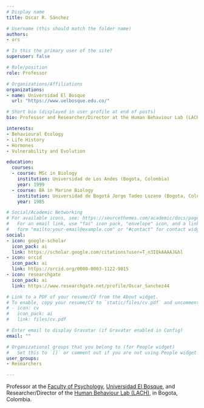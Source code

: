 ```yaml
---
# Display name
title: Oscar R. Sánchez

# Username (this should match the folder name)
authors:
- ors

# Is this the primary user of the site?
superuser: false

# Role/position
role: Professor

# Organizations/Affiliations
organizations:
- name: Universidad El Bosque
  url: "https://www.uelbosque.edu.co/"

# Short bio (displayed in user profile at end of posts)
bio: Professor and Researcher/Director at the Human Behaviour Lab (LACH), Faculty of Psychology, at Universidad El Bosque in Bogota, Colombia.

interests:
- Behavioural Ecology
- Life History
- Hormones
- Vulnerability and Evolution

education:
  courses:
  - course: MSc in Biology
    institution: Universidad de Los Andes (Bogota, Colombia)
    year: 1999
  - course: BA in Marine Biology
    institution: Universidad de Bogotá Jorge Tadeo Lozano (Bogota, Colombia)
    year: 1985

# Social/Academic Networking
# For available icons, see: https://sourcethemes.com/academic/docs/page-builder/#icons
#   For an email link, use "fas" icon pack, "envelope" icon, and a link in the
#   form "mailto:your-email@example.com" or "#contact" for contact widget.
social:
- icon: google-scholar
  icon_pack: ai
  link: https://scholar.google.com/citations?user=T_n3IQkAAAAJ&hl
- icon: orcid
  icon_pack: ai
  link: https://orcid.org/0000-0003-1122-9815
- icon: researchgate
  icon_pack: ai
  link: https://www.researchgate.net/profile/Oscar_Sanchez44

# Link to a PDF of your resume/CV from the About widget.
# To enable, copy your resume/CV to `static/files/cv.pdf` and uncomment the lines below.
# - icon: cv
#   icon_pack: ai
#   link: files/cv.pdf

# Enter email to display Gravatar (if Gravatar enabled in Config)
email: ""

# Organizational groups that you belong to (for People widget)
#   Set this to `[]` or comment out if you are not using People widget.
user_groups:
- Researchers

---
```


Professor at the [Faculty of Psychology](https://www.uelbosque.edu.co/psicologia), [Universidad El Bosque](https://www.uelbosque.edu.co/), and Researcher/Director of the [Human Behaviour Lab (LACH)](https://sites.google.com/unbosque.edu.co/lach-es/home), in Bogota, Colombia.
